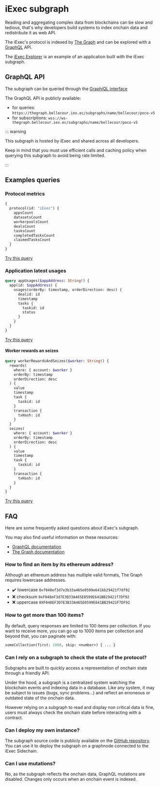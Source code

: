 # iExec subgraph

Reading and aggregating complex data from blockchains can be slow and tedious,
that's why developers build systems to index onchain data and redistribute it as
web API.

The iExec's protocol is indexed by [The Graph](https://thegraph.com) and can be
explored with a [GraphQL](https://graphql.org/) API.

The [iExec Explorer](./iexec-explorer.md) is an example of an application built
with the iExec subgraph.

## GraphQL API

The subgraph can be queried through the
[Graph*i*QL interface](https://thegraph.bellecour.iex.ec/subgraphs/name/bellecour/poco-v5/graphql)

The GraphQL API is publicly available:

- for queries:
  `https://thegraph.bellecour.iex.ec/subgraphs/name/bellecour/poco-v5`
- for subscriptions:
  `wss://ws-thegraph.bellecour.iex.ec/subgraphs/name/bellecour/poco-v5`

::: warning

This subgraph is hosted by iExec and shared across all developers.

Keep in mind that you must use efficient calls and caching policy when querying
this subgraph to avoid being rate limited.

:::

## Examples queries

### Protocol metrics

```graphql
{
  protocol(id: "iExec") {
    appsCount
    datasetsCount
    workerpoolsCount
    dealsCount
    tasksCount
    completedTasksCount
    claimedTasksCount
  }
}
```

[Try this query](https://thegraph.bellecour.iex.ec/subgraphs/name/bellecour/poco-v5/graphql?query=%7B%0A++protocol%28id%3A+%22iExec%22%29+%7B%0A++++appsCount%0A++++datasetsCount%0A++++workerpoolsCount%0A++++dealsCount%0A++++tasksCount%0A++++completedTasksCount%0A++++claimedTasksCount%0A++%7D%0A%7D)

### Application latest usages

```graphql
query appUsages($appAddress: String!) {
  app(id: $appAddress) {
    usages(orderBy: timestamp, orderDirection: desc) {
      dealid: id
      timestamp
      tasks {
        taskid: id
        status
      }
    }
  }
}
```

[Try this query](https://thegraph.bellecour.iex.ec/subgraphs/name/bellecour/poco-v5/graphql?query=query+appUsages%28%24appAddress%3A+String%21%29+%7B%0A++app%28id%3A+%24appAddress%29+%7B%0A++++usages%28orderBy%3A+timestamp%2C+orderDirection%3A+desc%29+%7B%0A++++++dealid%3A+id%0A++++++timestamp%0A++++++tasks+%7B%0A++++++++taskid%3A+id%0A++++++++status%0A++++++%7D%0A++++%7D%0A++%7D%0A%7D&variables=%22%7B%5Cn++%5C%22appAddress%5C%22%3A+%5C%220x18de0518fea922d376596b1ad2a1f62f3981be35%5C%22%5Cn%7D%22&operationName=appUsages)

#### Worker rewards an seizes

```graphql
query workerRewardsAndSeizes($worker: String!) {
  rewards(
    where: { account: $worker }
    orderBy: timestamp
    orderDirection: desc
  ) {
    value
    timestamp
    task {
      taskid: id
    }
    transaction {
      txHash: id
    }
  }
  seizes(
    where: { account: $worker }
    orderBy: timestamp
    orderDirection: desc
  ) {
    value
    timestamp
    task {
      taskid: id
    }
    transaction {
      txHash: id
    }
  }
}
```

[Try this query](https://thegraph.bellecour.iex.ec/subgraphs/name/bellecour/poco-v5/graphql?query=query+workerRewardsAndSeizes%28%24worker%3A+String%21%29+%7B%0A++rewards%28%0A++++where%3A+%7B+account%3A+%24worker+%7D%0A++++orderBy%3A+timestamp%0A++++orderDirection%3A+desc%0A++%29+%7B%0A++++value%0A++++timestamp%0A++++task+%7B%0A++++++taskid%3A+id%0A++++%7D%0A++++transaction+%7B%0A++++++txHash%3A+id%0A++++%7D%0A++%7D%0A++seizes%28%0A++++where%3A+%7B+account%3A+%24worker+%7D%0A++++orderBy%3A+timestamp%0A++++orderDirection%3A+desc%0A++%29+%7B%0A++++value%0A++++timestamp%0A++++task+%7B%0A++++++taskid%3A+id%0A++++%7D%0A++++transaction+%7B%0A++++++txHash%3A+id%0A++++%7D%0A++%7D%0A%7D&variables=%22%7B%5Cn++%5C%22worker%5C%22%3A+%5C%220xcdad8338eec22e909015ca7ea92dc544336f2007%5C%22%5Cn%7D%22&operationName=workerRewardsAndSeizes)

## FAQ

Here are some frequently asked questions about iExec's subgraph.

You may also find useful information on these resources:

- [GraphQL documentation](https://graphql.org/learn/)
- [The Graph documentation](https://thegraph.com/docs/)

### How to find an item by its ethereum address?

Although an ethereum address has multiple valid formats, The Graph requires
lowercase addresses.

- :heavy_check_mark: lowercase `0xf048ef3d7e3b33a465e0599e641bb29421f7df92`
- :x: checksum `0xF048eF3d7E3B33A465E0599E641BB29421f7Df92`
- :x: uppercase `0XF048EF3D7E3B33A465E0599E641BB29421F7DF92`

### How to get more than 100 items?

By default, query responses are limited to 100 items per collection. If you want
to receive more, you can go up to 1000 items per collection and beyond that, you
can paginate with:

```graphql
someCollection(first: 1000, skip: <number>) { ... }
```

### Can I rely on a subgraph to check the state of the protocol?

Subgraphs are built to quickly access a representation of onchain state through
a friendly API.

Under the hood, a subgraph is a centralized system watching the blockchain
events and indexing data in a database. Like any system, it may be subject to
issues (bugs, sync problems...) and reflect an erroneous or outdated state of
the onchain data.

However relying on a subgraph to read and display non critical data is fine,
users must always check the onchain state before interacting with a contract.

### Can I deploy my own instance?

The subgraph source code is publicly available on the
[GitHub repository](https://github.com/iExecBlockchainComputing/PoCo-subgraph).
You can use it to deploy the subgraph on a graphnode connected to the iExec
Sidechain.

### Can I use mutations?

No, as the subgraph reflects the onchain data, GraphQL mutations are disabled.
Changes only occurs when an onchain event is indexed.
